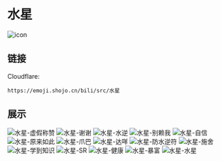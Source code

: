 # 水星
![icon](https://emoji.shojo.cn/bili/src/水星/icon.png)
## 链接
Cloudflare:
```
https://emoji.shojo.cn/bili/src/水星
```
## 展示
![水星-虚假称赞](https://emoji.shojo.cn/bili/src/水星/水星-虚假称赞.png)
![水星-谢谢](https://emoji.shojo.cn/bili/src/水星/水星-谢谢.png)
![水星-水逆](https://emoji.shojo.cn/bili/src/水星/水星-水逆.png)
![水星-别赖我](https://emoji.shojo.cn/bili/src/水星/水星-别赖我.png)
![水星-自信](https://emoji.shojo.cn/bili/src/水星/水星-自信.png)
![水星-原来如此](https://emoji.shojo.cn/bili/src/水星/水星-原来如此.png)
![水星-爪巴](https://emoji.shojo.cn/bili/src/水星/水星-爪巴.png)
![水星-达咩](https://emoji.shojo.cn/bili/src/水星/水星-达咩.png)
![水星-防水逆符](https://emoji.shojo.cn/bili/src/水星/水星-防水逆符.png)
![水星-施舍](https://emoji.shojo.cn/bili/src/水星/水星-施舍.png)
![水星-学到知识](https://emoji.shojo.cn/bili/src/水星/水星-学到知识.png)
![水星-SR](https://emoji.shojo.cn/bili/src/水星/水星-SR.png)
![水星-健康](https://emoji.shojo.cn/bili/src/水星/水星-健康.png)
![水星-暴富](https://emoji.shojo.cn/bili/src/水星/水星-暴富.png)
![水星-水星](https://emoji.shojo.cn/bili/src/水星/水星-水星.png)
